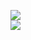 [![](https://img.shields.io/badge/Made%20With-Github%20Spray-lightgrey.svg?style=for-the-badge&logo=github)](https://github.com/Annihil/github-spray#4492)  
[![](https://i.imgur.com/2DrTn0Z.gif)](https://github.com/Annihil/github-spray)
